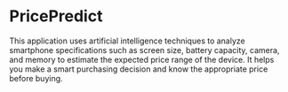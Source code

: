 # PricePredict
This application uses artificial intelligence techniques to analyze smartphone specifications such as screen size, battery capacity, camera, and memory to estimate the expected price range of the device. It helps you make a smart purchasing decision and know the appropriate price before buying.
